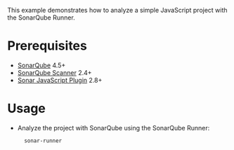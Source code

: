 This example demonstrates how to analyze a simple JavaScript project with the SonarQube Runner.

Prerequisites
=============
* [SonarQube](http://www.sonarsource.org/downloads/) 4.5+
* [SonarQube Scanner](http://docs.sonarqube.org/display/SONAR/Analyzing+with+SonarQube+Scanner) 2.4+
* [Sonar JavaScript Plugin](http://docs.sonarqube.org/display/PLUG/JavaScript+Plugin) 2.8+

Usage
=====
* Analyze the project with SonarQube using the SonarQube Runner:

        sonar-runner
